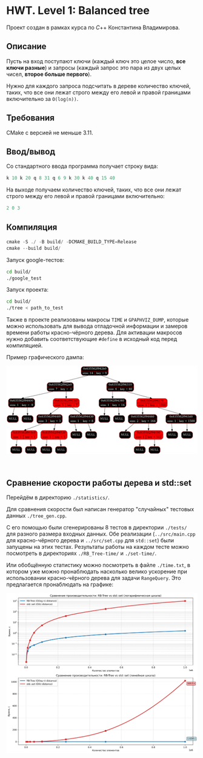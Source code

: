 # HWT. Level 1: Balanced tree

Проект создан в рамках курса по $C$++ Константина Владимирова.

## Описание

Пусть на вход поступают ключи (каждый ключ это целое число, **все ключи
разные**) и запросы (каждый запрос это пара из двух целых чисел, **второе
больше первого**).

Нужно для каждого запроса подсчитать в дереве количество ключей, таких,
что все они лежат строго между его левой и правой границами включительно за `O(log(n))`.

## Требования
CMake с версией не меньше 3.11.

## Ввод/вывод
Со стандартного ввода программа получает строку вида:
```powershell
k 10 k 20 q 8 31 q 6 9 k 30 k 40 q 15 40
```

На выходе получаем количество ключей, таких, что все они лежат строго между его левой и правой границами включительно:
```powershell
2 0 3
```

## Компиляция
```powershell
cmake -S ./ -B build/ -DCMAKE_BUILD_TYPE=Release
cmake --build build/
```

Запуск google-тестов:
```bash
cd build/
./google_test
```

Запуск проекта:
```bash
cd build/
./tree < path_to_test
```

Также в проекте реализованы макросы `TIME` и  `GPAPHVIZ_DUMP`, которые можно использовать для вывода отладочной информации и замеров времени работы красно-чёрного дерева. Для активации макросов нужно добавить соответствующие `#define` в исходный код перед компиляцией.

Пример графического дампа:

![alt text](images/image.png)

<br>

## Сравнение скорости работы дерева и std::set
Перейдём в директорию `./statistics/`.

Для сравнения скорости был написан генератор "случайных" тестовых данных `./tree_gen.cpp`. 

С его помощью были сгенерированы 8 тестов в директории `./tests/` для разного размера входных данных. Обе реализации (`../src/main.cpp` для красно-чёрного дерева и `../src/set.cpp` для `std::set`) были запущены на этих тестах. Результаты работы на каждом тесте можно посмотреть в директориях `./RB_Tree-time/` и `./set-time/`.

Или обобщённую статистику можно посмотреть в файле `./time.txt`, в котором уже можно пронаблюдать насколько велико ускорение при использовании красно-чёрного дерева для задачи `RangeQuery`. Это предлагается пронаблюдать на графике:

![alt text](images/tree_vs_set_performance.png)